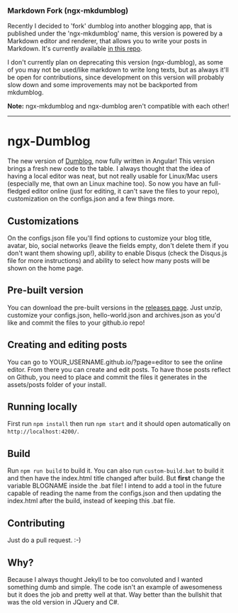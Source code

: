 ### Markdown Fork (ngx-mkdumblog)

Recently I decided to 'fork' dumblog into another blogging app, that is published under the 'ngx-mkdumblog' name, this version is powered by a Markdown editor and renderer, that allows you to write your posts in Markdown. It's currently available [in this repo](https://github.com/pedroCX486/ngx-mkdumblog).

I don't currently plan on deprecating this version (ngx-dumblog), as some of you may not be used/like markdown to write long texts, but as always it'll be open for contributions, since development on this version will probably slow down and some improvements may not be backported from mkdumblog.

**Note:** ngx-mkdumblog and ngx-dumblog aren't compatible with each other!

------------------

# ngx-Dumblog

The new version of [Dumblog](https://github.com/pedroCX486/dumblog), now fully written in Angular! This version brings a fresh new code to the table. I always thought that the idea of having a local editor was neat, but not really usable for Linux/Mac users (especially me, that own an Linux machine too). So now you have an full-fledged editor online (just for editing, it can't save the files to your repo), customization on the configs.json and a few things more.

## Customizations

On the configs.json file you'll find options to customize your blog title, avatar, bio, social networks (leave the fields empty, don't delete them if you don't want them showing up!), ability to enable Disqus (check the Disqus.js file for more instructions) and ability to select how many posts will be shown on the home page.

## Pre-built version

You can download the pre-built versions in the [releases page](https://github.com/pedroCX486/ngx-dumblog/releases/latest). Just unzip, customize your configs.json, hello-world.json and archives.json as you'd like and commit the files to your github.io repo!

## Creating and editing posts

You can go to YOUR_USERNAME.github.io/?page=editor to see the online editor. From there you can create and edit posts. To have those posts reflect on Github, you need to place and commit the files it generates in the assets/posts folder of your install.

## Running locally

First run `npm install` then run `npm start` and it should open automatically on `http://localhost:4200/`.

## Build

Run `npm run build` to build it. You can also run `custom-build.bat` to build it and then have the index.html title changed after build. But **first** change the variable BLOGNAME inside the .bat file! I intend to add a tool in the future capable of reading the name from the configs.json and then updating the index.html after the build, instead of keeping this .bat file.

## Contributing

Just do a pull request.  :-)

## Why?

Because I always thought Jekyll to be too convoluted and I wanted something dumb and simple. The code isn't an example of awesomeness but it does the job and pretty well at that. Way better than the bullshit that was the old version in JQuery and C#.
